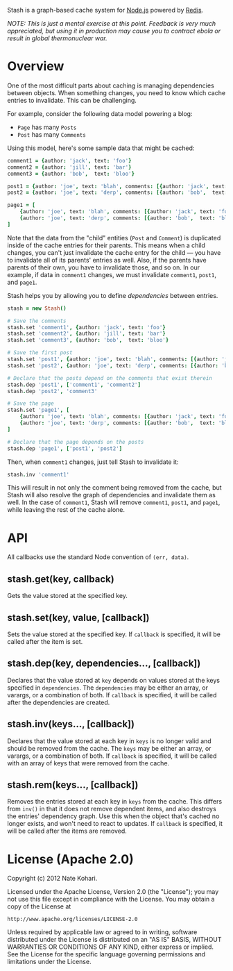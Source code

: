 Stash is a graph-based cache system for [Node.js](http://nodejs.org/) powered by [Redis](http://redis.io/).

*NOTE: This is just a mental exercise at this point. Feedback is very much appreciated, but using it in
production may cause you to contract ebola or result in global thermonuclear war.*

# Overview

One of the most difficult parts about caching is managing dependencies between objects. When something changes,
you need to know which cache entries to invalidate. This can be challenging.

For example, consider the following data model powering a blog:

* `Page` has many `Posts`
* `Post` has many `Comments`

Using this model, here's some sample data that might be cached:

```coffeescript
comment1 = {author: 'jack', text: 'foo'}
comment2 = {author: 'jill', text: 'bar'}
comment3 = {author: 'bob',  text: 'bloo'}

post1 = {author: 'joe', text: 'blah', comments: [{author: 'jack', text: 'foo'}, {author: 'jill', text: 'bar'}]}
post2 = {author: 'joe', text: 'derp', comments: [{author: 'bob',  text: 'bloo'}]}

page1 = [
	{author: 'joe', text: 'blah', comments: [{author: 'jack', text: 'foo'}, {author: 'jill', text: 'bar'}]}
	{author: 'joe', text: 'derp', comments: [{author: 'bob',  text: 'bloo'}]}
]
```

Note that the data from the "child" entities (`Post` and `Comment`) is duplicated inside of the cache entries
for their parents. This means when a child changes, you can't just invalidate the cache entry for the child &mdash;
you have to invalidate all of its parents' entries as well. Also, if the parents have parents of their own, you have
to invalidate those, and so on. In our example, if data in `comment1` changes, we must invalidate `comment1`,
`post1`, and `page1`.

Stash helps you by allowing you to define *dependencies* between entries.

```coffeescript
stash = new Stash()

# Save the comments
stash.set 'comment1', {author: 'jack', text: 'foo'}
stash.set 'comment2', {author: 'jill', text: 'bar'}
stash.set 'comment3', {author: 'bob',  text: 'bloo'}

# Save the first post
stash.set 'post1', {author: 'joe', text: 'blah', comments: [{author: 'jack', text: 'foo'}, {author: 'jill', text: 'bar'}]}
stash.set 'post2', {author: 'joe', text: 'derp', comments: [{author: 'bob',  text: 'bloo'}]}

# Declare that the posts depend on the comments that exist therein
stash.dep 'post1', ['comment1', 'comment2']
stash.dep 'post2', 'comment3'

# Save the page
stash.set 'page1', [
	{author: 'joe', text: 'blah', comments: [{author: 'jack', text: 'foo'}, {author: 'jill', text: 'bar'}]}
	{author: 'joe', text: 'derp', comments: [{author: 'bob',  text: 'bloo'}]}
]

# Declare that the page depends on the posts
stash.dep 'page1', ['post1', 'post2']
```

Then, when `comment1` changes, just tell Stash to invalidate it:

```coffeescript
stash.inv 'comment1'
```

This will result in not only the comment being removed from the cache, but Stash will also resolve the graph
of dependencies and invalidate them as well. In the case of `comment1`, Stash will remove `comment1`, `post1`, and `page1`,
while leaving the rest of the cache alone.

# API

All callbacks use the standard Node convention of `(err, data)`.

## stash.get(key, callback)

Gets the value stored at the specified key.

## stash.set(key, value, [callback])

Sets the value stored at the specified key. If `callback` is specified, it will be called after the item is set.

## stash.dep(key, dependencies..., [callback])

Declares that the value stored at `key` depends on values stored at the keys specified in `dependencies`.
The `dependencies` may be either an array, or varargs, or a combination of both. If `callback` is specified,
it will be called after the dependencies are created.

## stash.inv(keys..., [callback])

Declares that the value stored at each key in `keys` is no longer valid and should be removed from the cache.
The `keys` may be either an array, or varargs, or a combination of both. If `callback` is specified, it will
be called with an array of keys that were removed from the cache.

## stash.rem(keys..., [callback])

Removes the entries stored at each key in `keys` from the cache. This differs from `inv()` in that it does not
remove dependent items, and also destroys the entries' dependency graph. Use this when the object that's cached
no longer exists, and won't need to react to updates. If `callback` is specified, it will be called after the
items are removed.

# License (Apache 2.0)

Copyright (c) 2012 Nate Kohari.

Licensed under the Apache License, Version 2.0 (the "License");
you may not use this file except in compliance with the License.
You may obtain a copy of the License at

	http://www.apache.org/licenses/LICENSE-2.0

Unless required by applicable law or agreed to in writing, software
distributed under the License is distributed on an "AS IS" BASIS,
WITHOUT WARRANTIES OR CONDITIONS OF ANY KIND, either express or implied.
See the License for the specific language governing permissions and
limitations under the License.
